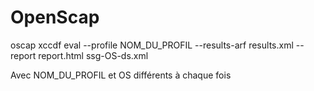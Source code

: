 # OpenScap

oscap xccdf eval --profile NOM_DU_PROFIL --results-arf results.xml --report report.html ssg-OS-ds.xml

Avec NOM_DU_PROFIL et OS différents à chaque fois
